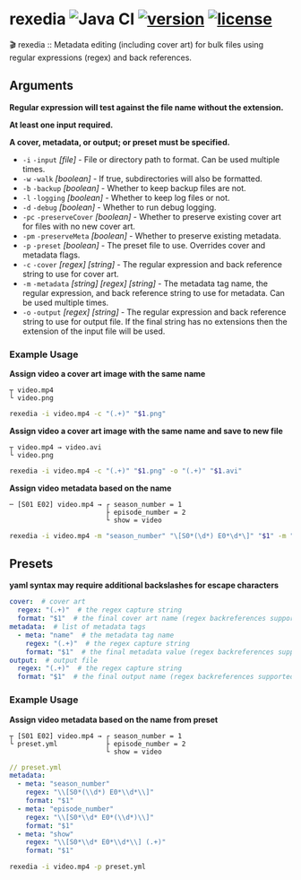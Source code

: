 # rexedia ![Java CI](https://github.com/Ktt-Development/rexedia/workflows/Java%20CI/badge.svg) [![version](https://img.shields.io/github/v/release/Ktt-Development/rexedia&include_prereleases)](https://github.com/Ktt-Development/rexedia/releases) [![license](https://img.shields.io/github/license/Ktt-Development/rexedia)](https://github.com/Ktt-Development/rexedia/blob/main/LICENSE)

🎬 rexedia :: Metadata editing (including cover art) for bulk files using regular expressions (regex) and back references.

## Arguments
**Regular expression will test against the file name without the extension.**

**At least one input required.**

**A cover, metadata, or output; or preset must be specified.**

- `-i` `-input` *[file]* - File or directory path to format. Can be used multiple times.
- `-w` `-walk` *[boolean]* - If true, subdirectories will also be formatted.
- `-b` `-backup` *[boolean]* - Whether to keep backup files are not.
- `-l` `-logging` *[boolean]* - Whether to keep log files or not.
- `-d` `-debug` *[boolean]* - Whether to run debug logging.
- `-pc` `-preserveCover` *[boolean]* - Whether to preserve existing cover art for files with no new cover art.
- `-pm` `-preserveMeta` *[boolean]* - Whether to preserve existing metadata.
- `-p` `-preset` *[boolean]* - The preset file to use. Overrides cover and metadata flags.
- `-c` `-cover` *[regex]* *[string]* - The regular expression and back reference string to use for cover art.
- `-m` `-metadata` *[string]* *[regex]* *[string]* - The metadata tag name, the regular expression, and back reference string to use for metadata. Can be used multiple times.
- `-o` `-output` *[regex]* *[string]* - The regular expression and back reference string to use for output file. If the final string has no extensions then the extension of the input file will be used.

### Example Usage

**Assign video a cover art image with the same name**
```
┬ video.mp4
└ video.png
```
```sh
rexedia -i video.mp4 -c "(.+)" "$1.png"
```

**Assign video a cover art image with the same name and save to new file**
```
┬ video.mp4 → video.avi
└ video.png
```
```sh
rexedia -i video.mp4 -c "(.+)" "$1.png" -o "(.+)" "$1.avi"
```

**Assign video metadata based on the name**
```
─ [S01 E02] video.mp4 → ┌ season_number = 1
                        ├ episode_number = 2
                        └ show = video
```
```sh
rexedia -i video.mp4 -m "season_number" "\[S0*(\d*) E0*\d*\]" "$1" -m "episode_number" "\[S0*\d* E0*(\d*)\]" "$1" -m "show" "\[S0*\d* E0*\d*\] (.+)" "$1"
```

## Presets
**yaml syntax may require additional backslashes for escape characters**

```yml
cover:  # cover art
  regex: "(.+)"  # the regex capture string
  format: "$1"  # the final cover art name (regex backreferences supported)
metadata:  # list of metadata tags
  - meta: "name"  # the metadata tag name
    regex: "(.+)"  # the regex capture string
    format: "$1"  # the final metadata value (regex backreferences supported)
output:  # output file
  regex: "(.+)"  # the regex capture string
  format: "$1"  # the final output name (regex backreferences supported)
```

### Example Usage

**Assign video metadata based on the name from preset**
```
┬ [S01 E02] video.mp4 → ┌ season_number = 1
└ preset.yml            ├ episode_number = 2
                        └ show = video
```
```yml
// preset.yml
metadata:  
  - meta: "season_number"  
    regex: "\\[S0*(\\d*) E0*\\d*\\]"
    format: "$1"
  - meta: "episode_number"
    regex: "\\[S0*\\d* E0*(\\d*)\\]"
    format: "$1"
  - meta: "show"
    regex: "\\[S0*\\d* E0*\\d*\\] (.+)"
    format: "$1"
```
```sh
rexedia -i video.mp4 -p preset.yml
```